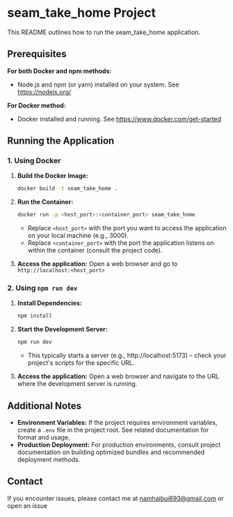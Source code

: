 
# seam_take_home Project

This README outlines how to run the seam_take_home application.

## Prerequisites

**For both Docker and npm methods:**

* Node.js and npm (or yarn) installed on your system.  See https://nodejs.org/  

**For Docker method:**

* Docker installed and running. See https://www.docker.com/get-started 

## Running the Application

### 1. Using Docker

1. **Build the Docker Image:**
   ```bash
   docker build -t seam_take_home .
   ```

2. **Run the Container:**
   ```bash
   docker run -p <host_port>:<container_port> seam_take_home
   ```
   * Replace `<host_port>` with the port you want to access the application on your local machine (e.g., 3000).
   * Replace `<container_port>`  with the port the application listens on within the container (consult the project code).

3. **Access the application:**  Open a web browser and go to `http://localhost:<host_port>`

### 2. Using `npm run dev`

1. **Install Dependencies:**
   ```bash
   npm install
   ```

2. **Start the Development Server:**
   ```bash
   npm run dev 
   ```
   * This typically starts a server (e.g.,  http://localhost:5173) – check your project's scripts for the specific URL.

3. **Access the application:**  Open a web browser and navigate to the URL where the development server is running.

## Additional Notes

* **Environment Variables:** If the project requires environment variables, create a `.env` file in the project root.  See related documentation for format and usage.
* **Production Deployment:** For production environments, consult project documentation on building optimized bundles and recommended deployment methods.


## Contact

If you encounter issues, please contact me at namhaibui693@gmail.com or open an issue
```


